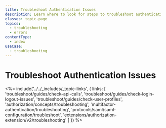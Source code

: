 ```yaml
---
title: Troubleshoot Authentication Issues
description: Learn where to look for steps to troubleshoot authentication and authorization issues such as API calls, login, logout, user profiles, MFA and SAML. 
classes: topic-page
topics:
  - troubleshooting
  - errors
contentType:
  - index
useCase:
  - troubleshooting
---
```


# Troubleshoot Authentication Issues

<%= include('../../_includes/_topic-links', { links: [
  'troubleshoot/guides/check-api-calls',
  'troubleshoot/guides/check-login-logout-issues',
  'troubleshoot/guides/check-user-profiles',
  'authorization/concepts/troubleshooting',
  'multifactor-authentication/troubleshooting',
  'protocols/saml/saml-configuration/troubleshoot',
  'extensions/authorization-extension/v2/troubleshooting'
] }) %>
